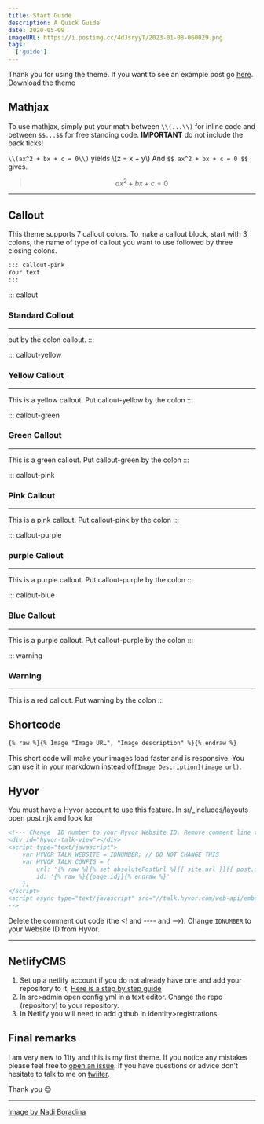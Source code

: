 ```yaml
---
title: Start Guide
description: A Quick Guide
date: 2020-05-09
imageURL: https://i.postimg.cc/4dJsryyT/2023-01-08-060029.png
tags:
  ['guide']
---
```


Thank you for using the theme. If you want to see an example post go [here](posts/2021-1-17-installing-hyvor/). [Download the theme](https://github.com/smolcodes/twentytwenyonetheme)

## Mathjax

To use mathjax, simply put your math between `\\(...\\)` for inline code and between `$$...$$` for free standing code. **IMPORTANT** do not include the back ticks!

`\\(ax^2 + bx + c = 0\\)` yields \\(z = x + y\\) And ` $$ ax^2 + bx + c = 0 $$ ` gives. 

>$$ ax^2 + bx + c = 0 $$

_________

## Callout

This theme supports 7 callout colors. To make a callout block, start with 3 colons, the name of type of callout you want to use followed by three closing colons.

```html
::: callout-pink
Your text
:::
```

::: callout
### Standard Collout
_______
put by the colon callout.
:::

::: callout-yellow 
### Yellow Callout
_______
This is a yellow callout. Put callout-yellow by the colon
:::

::: callout-green 
### Green Callout
_______
This is a green callout. Put callout-green by the colon
:::

::: callout-pink 
### Pink Callout
_______
This is a pink callout. Put callout-pink by the colon
:::

::: callout-purple 
### purple Callout
_______
This is a purple callout. Put callout-purple by the colon
:::

::: callout-blue
### Blue Callout
_______
This is a purple callout. Put callout-purple by the colon
:::

::: warning
### Warning
_______
This is a red callout. Put warning by the colon
:::

## Shortcode

```html
{% raw %}{% Image "Image URL", "Image description" %}{% endraw %}
```
This short code will make your images load faster and is responsive. You can use it in your markdown instead of`[Image Description](image url)`. 

## 
## Hyvor

You must have a Hyvor account to use this feature. In sr/_includes/layouts open post.njk and look for

```html
<!--- Change  ID number to your Hyvor Website ID. Remove comment line to use Hyvor
<div id="hyvor-talk-view"></div>
<script type="text/javascript">
    var HYVOR_TALK_WEBSITE = IDNUMBER; // DO NOT CHANGE THIS
    var HYVOR_TALK_CONFIG = {
        url: '{% raw %}{% set absolutePostUrl %}{{ site.url }}{{ post.url | url }}{% endset %}{% endraw %}',
        id: '{% raw %}{{page.id}}{% endraw %}'
    };
</script>
<script async type="text/javascript" src="//talk.hyvor.com/web-api/embed"></script>
-->
```

Delete the comment out code (the <! and ---- and -->). Change `IDNUMBER` to your Website ID from Hyvor.

______

## NetlifyCMS

1. Set up a netlify account if you do not already have one and add your repository to it, [Here is a step by step guide](https://www.netlify.com/blog/2016/09/29/a-step-by-step-guide-deploying-on-netlify/)
2. In src>admin open config.yml in a text editor. Change the repo (repository) to your repository.
3. In Netlify you will need to add github in identity>registrations

## Final remarks

I am very new to 11ty and this is my first theme. If you notice any mistakes please feel free to [open an issue](https://github.com/smolcodes/twentytwenyonetheme/issues).
If you have questions or advice don't hesitate to talk to me on [twiiter](https://twitter.com/smolcodes).

Thank you 😊
____
[Image by Nadi Boradina](https://unsplash.com/photos/gETBUi_oRgQ)

